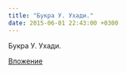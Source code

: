 ```yaml
---
title: "Букра У. Ухади."
date: 2015-06-01 22:43:00 +0300
---
```


Букра У. Ухади.

[Вложение](/assets/vk_photos/3/sQntEEJbSkM.jpg)

